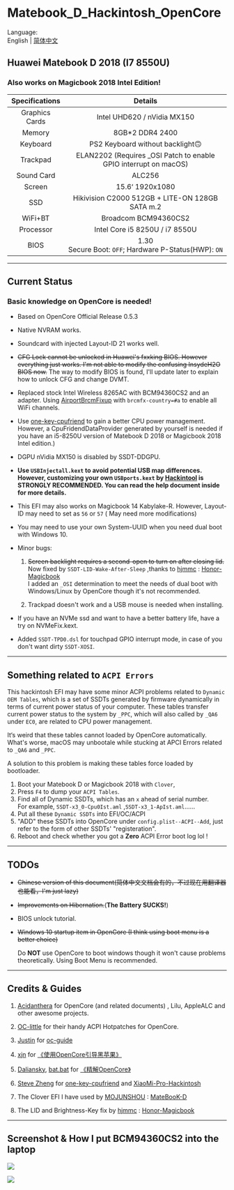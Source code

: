 # Matebook_D_Hackintosh_OpenCore

Language:   
English | [简体中文](https://github.com/Zero-zer0/Huawei_Matebook_D_Hackintosh_OpenCore/blob/master/ReadmeCN.md)
## Huawei Matebook D 2018 (I7 8550U)
### Also works on Magicbook 2018 Intel Edition!

| Specifications | Details                                                                                                            |
|:--------------:|:------------------------------------------------------------------------------------------------------------------:|
| Graphics Cards | Intel UHD620 / nVidia MX150                                                                                        |
| Memory         | 8GB*2 DDR4 2400                                                                                                    |
| Keyboard       | PS2 Keyboard without backlight🙃                                                                                   |
| Trackpad       | ELAN2202 (Requires _OSI Patch to enable GPIO interrupt on macOS)                                                             |
| Sound Card     | ALC256                                                                                                             |
| Screen         | 15.6‘ 1920x1080                                                                                                    |
| SSD            | Hikivision C2000 512GB + LITE-ON 128GB SATA m.2                                                                    |
| WiFi+BT        | Broadcom BCM94360CS2                                                                                         |
| Processor      | Intel Core i5 8250U / i7 8550U  |
| BIOS |   1.30 <br>Secure Boot: `OFF`;  Hardware P-Status(HWP): `ON`    |
---------

## Current Status

### **Basic knowledge on OpenCore is needed!**

* Based on OpenCore Official Release 0.5.3

* Native NVRAM works.

* Soundcard with injected Layout-ID 21 works well.

* ~~CFG Lock cannot be unlocked in Huawei's fxxking BIOS. However everything just works. I'm not able to modify the confusing InsydeH2O BIOS now.~~
    The way to modify BIOS is found, I'll update later to explain how to unlock CFG and change DVMT.

* Replaced stock Intel Wireless 8265AC with BCM94360CS2 and an adapter. Using [AirportBrcmFixup](https://github.com/acidanthera/AirportBrcmFixup) with `brcmfx-country=#a` to enable all WiFi channels.

* Use [one-key-cpufriend](https://github.com/stevezhengshiqi/one-key-cpufriend) to gain a better CPU power management. However, a CpuFridendDataProvider generated by yourself is needed if you have an i5-8250U version of Matebook D 2018 or Magicbook 2018 Intel edition.)

* DGPU nVidia MX150 is disabled by SSDT-DDGPU.

* **Use `USBInjectall.kext` to avoid potential USB map differences. However, customizing your own `USBports.kext` by [Hackintool](http://headsoft.com.au/download/mac/Hackintool.zip) is STRONGLY RECOMMENDED. You can read the help document inside for more details.**


* This EFI may also works on Magicbook 14 Kabylake-R. However, Layout-ID may need to set as `56` or `57` ( May need more modifications)

* You may need to use your own System-UUID when you need dual boot with Windows 10.  

* Minor bugs: 
    1. ~~Screen backlight requires a second-open to turn on after closing lid.~~    
    Now fixed by `SSDT-LID-Wake-After-Sleep` ,thanks to [hjmmc](https://github.com/hjmmc) : [Honor-Magicbook](https://github.com/hjmmc/Honor-Magicbook)    
    I added an `_OSI`  determination to meet the needs of dual boot with Windows/Linux by OpenCore though it's not recommended.  

    2. Trackpad doesn't work and a USB mouse is needed when installing.  
* If you have an NVMe ssd and want to have a better battery life, have a try on NVMeFix.kext.  

* Added `SSDT-TPD0.dsl` for touchpad GPIO interrupt mode, in case of you don't want dirty `SSDT-XOSI`.

------
## Something related to `ACPI Errors`
This hackintosh EFI may have some minor ACPI problems related to `Dynamic OEM Tables`, which is a set of SSDTs generated by firmware dynamically in terms of current power status of your computer. These tables transfer current power status to the system by `_PPC`, which will also called by `_QA6` under `EC0`, are related to CPU power management.   

It‘s weird that these tables cannot loaded by OpenCore automatically. What's worse, macOS may unbootale while stucking at APCI Errors related to `_QA6` and `_PPC`.    

A solution to this problem is making these tables force loaded by bootloader. 
1. Boot your Matebook D or Magicbook 2018 with `Clover`,
2. Press `F4` to dump your `ACPI Tables`.
3. Find all of Dynamic SSDTs, which has an `x` ahead of serial number. <br>For example, `SSDT-x3_0-Cpu0Ist.aml` ,`SSDT-x3_1-ApIst.aml`......
4. Put all these `Dynamic SSDTs` into EFI/OC/ACPI
5. "ADD" these SSDTs into OpenCore under `config.plist--ACPI--Add`, just refer to the form of other SSDTs' "registeration". 
6. Reboot and check whether you got a **Zero** ACPI Error boot log lol ! 
---------

## TODOs

* ~~Chinese version of this document(简体中文文档会有的，不过现在用翻译器也能看，I'm just lazy)~~

* ~~Improvements on Hibernation.~~(**The Battery SUCKS!**)

* BIOS unlock tutorial.

* ~~Windows 10 startup item in OpenCore (I think using boot menu is a better choice)~~  <br>

    Do **NOT** use OpenCore to boot windows though it won't cause problems theoretically. Using Boot Menu is recommended.

------

## Credits &  Guides

1. [Acidanthera](https://github.com/acidanthera) for OpenCore (and related documents) , Lilu, AppleALC and other awesome projects.

2. [OC-little](https://github.com/daliansky/OC-little) for their handy ACPI Hotpatches for OpenCore.

3. [Justin](https://github.com/cattyhouse) for  [oc-guide](https://github.com/cattyhouse/oc-guide) 

4. [xjn](https://github.com/xjn819) for [《使用OpenCore引导黑苹果》](https://blog.xjn819.com/?p=543)

5. [Daliansky](https://github.com/daliansky), [bat.bat](https://github.com/williambj1) for [《精解OpenCore》](https://blog.daliansky.net/OpenCore-BootLoader.html)

6. [Steve Zheng](https://github.com/stevezhengshiqi) for [one-key-cpufriend](https://github.com/stevezhengshiqi/one-key-cpufriend) and [XiaoMi-Pro-Hackintosh](https://github.com/daliansky/XiaoMi-Pro-Hackintosh)

7. The Clover EFI I have used by [MOJUNSHOU](https://github.com/MOJUNSHOU) : [MateBooK-D](https://github.com/MOJUNSHOU/MateBooK-D)

8. The LID and Brightness-Key fix by [hjmmc](https://github.com/hjmmc) : [Honor-Magicbook](https://github.com/hjmmc/Honor-Magicbook)

-----
## Screenshot & How I put BCM94360CS2 into the laptop

![  ](https://github.com/Zero-zer0/Matebook_D_Hackintosh_OpenCore/blob/master/截屏2019-12-22下午10.28.37.png)

![   ](https://github.com/Zero-zer0/Matebook_D_Hackintosh_OpenCore/blob/master/BCM94360CS2.jpg)




